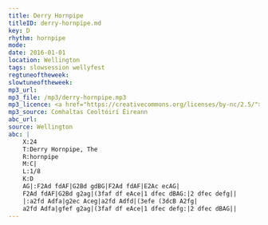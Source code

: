 ```yaml
---
title: Derry Hornpipe
titleID: derry-hornpipe.md
key: D
rhythm: hornpipe
mode:
date: 2016-01-01
location: Wellington
tags: slowsession wellyfest
regtuneoftheweek:
slowtuneoftheweek:
mp3_url:
mp3_file: /mp3/derry-hornpipe.mp3
mp3_licence: <a href="https://creativecommons.org/licenses/by-nc/2.5/">CC-BY-NC-2.5</a>
mp3_source: Comhaltas Ceoltóirí Éireann
abc_url:
source: Wellington
abc: |
    X:24
    T:Derry Hornpipe, The
    R:hornpipe
    M:C|
    L:1/8
    K:D
    AG|:F2Ad fdAF|G2Bd gdBG|F2Ad fdAF|E2Ac ecAG|
    F2Ad fdAF|G2Bd g2ag|(3faf df eAce|1 dfec dBAG:|2 dfec defg||
    |:a2fd Adfa|g2ec Aceg|a2fd Adfd|(3efe (3dcB A2fg|
    a2fd Adfa|gfef g2ag|(3faf df eAce|1 dfec defg:|2 dfec dBAG||
---
```


